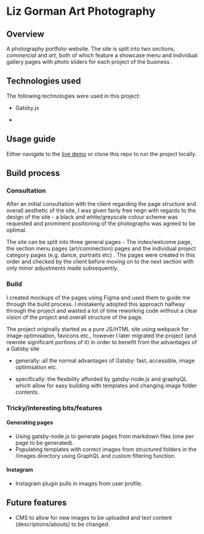 # Liz Gorman Art Photography

## Overview

A photography portfolio website. The site is split into two sections, *commercial* and *art*, both of which feature a showcase menu and individual gallery pages with photo sliders for each project of the business . 


## Technologies used

The following technologies were used in this project:

- Gatsby.js

- 
## Usage guide

Either navigate to the [live demo](https://www.lizgormanphotography.co.uk/) or clone this repo to run the project locally.

## Build process

### Consultation

After an initial consultation with the client regarding the page structure and overall aesthetic of the site, I was given fairly free reign with regards to the design of the site - a black and white/greyscale colour scheme was requested and prominent positioning of the photographs was agreed to be optimal.

The site can be split into three general pages - The index/welcome page, the section menu pages (art/commection) pages and the individual project category pages (e.g. dance, portraits etc) . The pages were created in this order and checked by the client before moving on to the next section with only minor adjustments made subsequently. 


### Build

I created mockups of the pages using Figma and used them to guide me through the build process. I mistakenly adopted this approach halfway through the project and wasted a lot of time reworking code without a clear vision of the project and overall structure of the page. 

The project originally started as a pure JS/HTML site using webpack for image optimisation, favicons etc., however I later migrated the project (and rewrote significant portions of it) in order to benefit from the advantages of a Gatsby site 

- generally: all the normal advantages of Gatsby: fast, accessible, image optimisation etc.

- specifically: the flexibility afforded by gatsby-node.js and graphyQL which allow for easy building with templates and changing image folder contents.


### Tricky/interesting bits/features

#### Generating pages 

- Using gatsby-node.js to generate pages from markdown files (one per page to be generated).
- Populating templates with correct images from structured folders in the /images directory using GraphQL and custom filtering function.

#### Instagram

- Instagram plugin pulls in images from user profile.

## Future features

- CMS to allow for new images to be uploaded and text content (descriptions/abouts) to be changed. 

